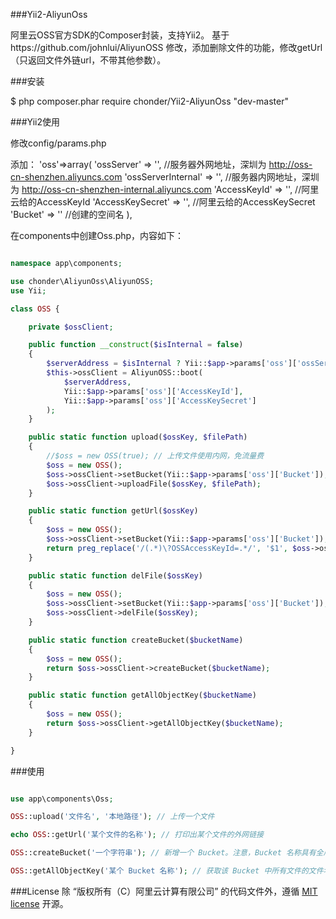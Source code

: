 ###Yii2-AliyunOss

阿里云OSS官方SDK的Composer封装，支持Yii2。
基于https://github.com/johnlui/AliyunOSS 修改，添加删除文件的功能，修改getUrl（只返回文件外链url，不带其他参数）。


###安装

$ php composer.phar require chonder/Yii2-AliyunOss "dev-master"

###Yii2使用

修改config/params.php

添加：
    'oss'=>array(
        'ossServer' => '', //服务器外网地址，深圳为 http://oss-cn-shenzhen.aliyuncs.com
        'ossServerInternal' => '', //服务器内网地址，深圳为 http://oss-cn-shenzhen-internal.aliyuncs.com
        'AccessKeyId' => '', //阿里云给的AccessKeyId
        'AccessKeySecret' => '', //阿里云给的AccessKeySecret
        'Bucket' => '' //创建的空间名
    ),


在components中创建Oss.php，内容如下：

```php

namespace app\components;

use chonder\AliyunOss\AliyunOSS;
use Yii;

class OSS {

    private $ossClient;

    public function __construct($isInternal = false)
    {
        $serverAddress = $isInternal ? Yii::$app->params['oss']['ossServerInternal'] : Yii::$app->params['oss']['ossServer'];
        $this->ossClient = AliyunOSS::boot(
            $serverAddress,
            Yii::$app->params['oss']['AccessKeyId'],
            Yii::$app->params['oss']['AccessKeySecret']
        );
    }

    public static function upload($ossKey, $filePath)
    {
        //$oss = new OSS(true); // 上传文件使用内网，免流量费
        $oss = new OSS();
        $oss->ossClient->setBucket(Yii::$app->params['oss']['Bucket']);
        $oss->ossClient->uploadFile($ossKey, $filePath);
    }

    public static function getUrl($ossKey)
    {
        $oss = new OSS();
        $oss->ossClient->setBucket(Yii::$app->params['oss']['Bucket']);
        return preg_replace('/(.*)\?OSSAccessKeyId=.*/', '$1', $oss->ossClient->getUrl($ossKey, new \DateTime("+1 day")));
    }

    public static function delFile($ossKey)
    {
        $oss = new OSS();
        $oss->ossClient->setBucket(Yii::$app->params['oss']['Bucket']);
        $oss->ossClient->delFile($ossKey);
    }

    public static function createBucket($bucketName)
    {
        $oss = new OSS();
        return $oss->ossClient->createBucket($bucketName);
    }

    public static function getAllObjectKey($bucketName)
    {
        $oss = new OSS();
        return $oss->ossClient->getAllObjectKey($bucketName);
    }

}

```


###使用

```php

use app\components\Oss;

OSS::upload('文件名', '本地路径'); // 上传一个文件

echo OSS::getUrl('某个文件的名称'); // 打印出某个文件的外网链接

OSS::createBucket('一个字符串'); // 新增一个 Bucket。注意，Bucket 名称具有全局唯一性，也就是说跟其他人的 Bucket 名称也不能相同。

OSS::getAllObjectKey('某个 Bucket 名称'); // 获取该 Bucket 中所有文件的文件名，返回 Array。

```

###License
除 “版权所有（C）阿里云计算有限公司” 的代码文件外，遵循 [MIT license](http://opensource.org/licenses/MIT) 开源。
